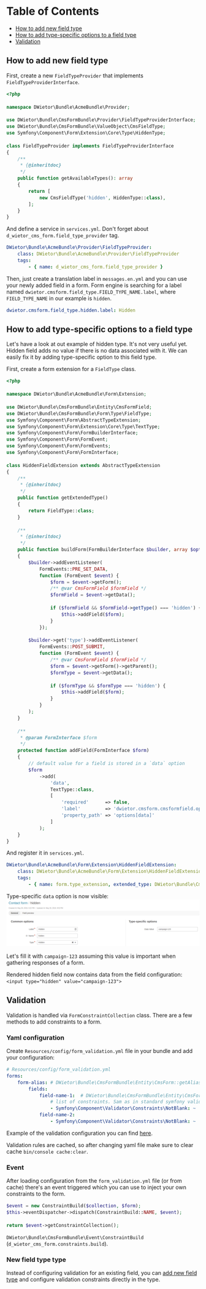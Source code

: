 # Table of Contents

 - [How to add new field type](#how-to-add-new-field-type)
 - [How to add type-specific options to a field type](#how-to-add-type-specific-options-to-a-field-type)
 - [Validation](#validation)
 
## How to add new field type

First, create a new `FieldTypeProvider` that implements `FieldTypeProviderInterface`.

```php
<?php

namespace DWietor\Bundle\AcmeBundle\Provider;

use DWietor\Bundle\CmsFormBundle\Provider\FieldTypeProviderInterface;
use DWietor\Bundle\CmsFormBundle\ValueObject\CmsFieldType;
use Symfony\Component\Form\Extension\Core\Type\HiddenType;

class FieldTypeProvider implements FieldTypeProviderInterface
{
    /**
     * {@inheritdoc}
     */
    public function getAvailableTypes(): array
    {
        return [
            new CmsFieldType('hidden', HiddenType::class),
        ];
    }
}
```

And define a service in `services.yml`. Don't forget about `d_wietor_cms_form.field_type_provider` tag.

```yaml
DWietor\Bundle\AcmeBundle\Provider\FieldTypeProvider:
    class: DWietor\Bundle\AcmeBundle\Provider\FieldTypeProvider
    tags:
        - { name: d_wietor_cms_form.field_type_provider }
```

Then, just create a translation label in `messages.en.yml` and you can use your newly added field in a form.
Form engine is searching for a label named `dwietor.cmsform.field_type.FIELD_TYPE_NAME.label`, where `FIELD_TYPE_NAME` in our example is `hidden`.

```yaml
dwietor.cmsform.field_type.hidden.label: Hidden
``` 

## How to add type-specific options to a field type

Let's have a look at out example of hidden type. It's not very useful yet. Hidden field adds no value if
there is no data associated with it. We can easily fix it by adding type-specific option to this field type.

First, create a form extension for a `FieldType` class.
```php
<?php

namespace DWietor\Bundle\AcmeBundle\Form\Extension;

use DWietor\Bundle\CmsFormBundle\Entity\CmsFormField;
use DWietor\Bundle\CmsFormBundle\Form\Type\FieldType;
use Symfony\Component\Form\AbstractTypeExtension;
use Symfony\Component\Form\Extension\Core\Type\TextType;
use Symfony\Component\Form\FormBuilderInterface;
use Symfony\Component\Form\FormEvent;
use Symfony\Component\Form\FormEvents;
use Symfony\Component\Form\FormInterface;

class HiddenFieldExtension extends AbstractTypeExtension
{
    /**
     * {@inheritdoc}
     */
    public function getExtendedType()
    {
        return FieldType::class;
    }

    /**
     * {@inheritdoc}
     */
    public function buildForm(FormBuilderInterface $builder, array $options)
    {
        $builder->addEventListener(
            FormEvents::PRE_SET_DATA,
            function (FormEvent $event) {
                $form = $event->getForm();
                /** @var CmsFormField $formField */
                $formField = $event->getData();

                if ($formField && $formField->getType() === 'hidden') {
                    $this->addField($form);
                }
            });

        $builder->get('type')->addEventListener(
            FormEvents::POST_SUBMIT,
            function (FormEvent $event) {
                /** @var CmsFormField $formField */
                $form = $event->getForm()->getParent();
                $formType = $event->getData();

                if ($formType && $formType === 'hidden') {
                    $this->addField($form);
                }
            }
        );
    }

    /**
     * @param FormInterface $form
     */
    protected function addField(FormInterface $form)
    {
        // default value for a field is stored in a `data` option
        $form
            ->add(
                'data',
                TextType::class,
                [
                    'required'      => false,
                    'label'         => 'dwietor.cmsform.cmsformfield.options.data.label',
                    'property_path' => 'options[data]'
                ]
            );
    }
}
```

And register it in `services.yml`.
```yaml
DWietor\Bundle\AcmeBundle\Form\Extension\HiddenFieldExtension:
    class: DWietor\Bundle\AcmeBundle\Form\Extension\HiddenFieldExtension
    tags:
        - { name: form.type_extension, extended_type: DWietor\Bundle\CmsFormBundle\Form\Type\FieldType}
```

Type-specific `data` option is now visible:
![Hidden data option](./images/hidden_data_value.png "Hidden data")

Let's fill it with `campaign-123` assuming this value is important when gathering responses of a form.

Rendered hidden field now contains data from the field configuration:
`<input type="hidden" value="campaign-123">`

## Validation

Validation is handled via `FormConstraintCollection` class. There are a few methods to add constraints to a form.

### Yaml configuration

Create `Resources/config/form_validation.yml` file in your bundle and add your configuration:
```yaml
# Resources/config/form_validation.yml
forms:
    form-alias: # DWietor\Bundle\CmsFormBundle\Entity\CmsForm::getAlias()
        fields:
            field-name-1:  # DWietor\Bundle\CmsFormBundle\Entity\CmsFormField::getName()
                # list of constraints. Sam as in standard symfony validation component
                - Symfony\Component\Validator\Constraints\NotBlank: ~
            field-name-2:
                - Symfony\Component\Validator\Constraints\NotBlank: ~
```

Example of the validation configuration you can find [here](./../config/form_validation.yml).

Validation rules are cached, so after changing yaml file make sure to clear cache `bin/console cache:clear`.

### Event

After loading configuration from the `form_validation.yml` file (or from cache) there's an event triggered which you can
use to inject your own constraints to the form.

```php
$event = new ConstraintBuild($collection, $form);
$this->eventDispatcher->dispatch(ConstraintBuild::NAME, $event);

return $event->getConstraintCollection();
```

`DWietor\Bundle\CmsFormBundle\Event\ConstraintBuild` (`d_wietor_cms_form.constraints.build`).

### New field type type

Instead of configuring validation for an existing field, you can [add new field type](#how-to-add-new-field-type) and configure validation constraints directly in the type.
